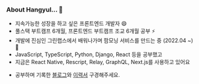 ### About Hangyul... 👋

- 지속가능한 성장을 하고 싶은 프론트엔드 개발자 😄
- 풀스택 부트캠프 6개월, 프론트엔드 부트캠프 조교 6개월 공부 ⚡
- 개발에 진심인 그린랩스에서 배워나가며 팜모닝 서비스를 만드는 중 (2022.04 ~)🌱
- JavaScript, TypeScript, Python, Django, React 등을 공부했고
- 지금은 React Native, Rescript, Relay, GraphQL, Next.js를 사용하고 있어요
  
<!-- - Aiming to be a developer who goes extra mile ✨
  - to write CLEAN and REASONABLE code,
  - to follow Web Standards and secure Web Accessibility
  - and to ENJOY CODING!
 -->
- 공부하며 기록한 [블로그](https://hanana1253.github.io/)와 [이력서](https://teal-line-f3e.notion.site/abd6944f991b46e99c02f96dcf0443a8) 구경해주세요.

<!--
**hanana1253/hanana1253** is a ✨ _special_ ✨ repository because its `README.md` (this file) appears on your GitHub profile.

- Javascript, Typescript, HTML, CSS(Sass, CSS in JS), React, NextJS, Python, Django
  - Webpack, Babel, ESLint, PostCSS 등 프로젝트에 필요한 프론트엔드 개발환경을 세팅할 수 있어요.
  - Git을 능숙하게 사용하고, Git Flow 방법론을 활용할 수 있어요.
  - 웹의 동작 원리, 네트워크, 알고리즘의 기본기를 공부했어요.

Here are some ideas to get you started:
- Currently learning PYTHON and more! 🌱

- 👯 I’m looking to collaborate on ...
- 🤔 I’m looking for help with ...
- 🔭 I’m currently working on ...
- 🌱 I’m currently learning ...
- 💬 Ask me about ...
- 📫 How to reach me: ...
- 😄 Pronouns: ...
- ⚡ Fun fact: ...
-->
